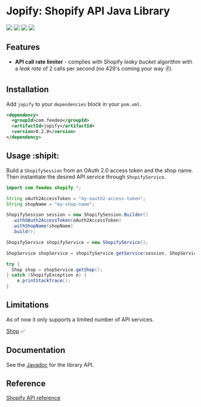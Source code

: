 # Jopify: Shopify API Java Library
[![][travis img]][travis]
[![][release img]][release]
[![][license img]][license]
[![][codecov img]][codecov]

## Features
* __API call rate limiter__ - complies with Shopify _leaky bucket_ algorithm with a _leak rate_ of 2 calls per second (no 429's coming your way :v:).

## Installation
Add `jopify` to your `dependencies` block in your `pom.xml`.
```xml
<dependency>
  <groupId>com.feedeo</groupId>
  <artifactId>jopify</artifactId>
  <version>0.2.0</version>
</dependency>
```

## Usage :shipit:
Build a `ShopifySession` from an OAuth 2.0 access token and the shop name. Then instantiate the desired API service through `ShopifyService`.
```java
import com.feedeo.shopify.*;

String oAuth2AccessToken = "my-oauth2-access-token";
String shopName = "my-shop-name";

ShopifySession session = new ShopifySession.Builder()
  .withOAuth2AccessToken(oAuth2AccessToken)
  .withShopName(shopName)
  .build();

ShopifyService shopifyService = new ShopifyService();

ShopService shopService = shopifyService.getService(session, ShopService.class);

try {
  Shop shop = shopService.getShop();
} catch (ShopifyException e) {
    e.printStackTrace();
}
```

## Limitations
As of now it only supports a limited number of API services.

[Shop](https://docs.shopify.com/api/reference/shop) :white_check_mark:

## Documentation
See the [Javadoc](http://feedeo.github.io/jopify/javadoc/) for the library API.

## Reference
[Shopify API reference](https://docs.shopify.com/api/reference)

[travis]:https://travis-ci.org/feedeo/jopify
[travis img]:https://travis-ci.org/feedeo/jopify.svg?branch=master

[release]:https://github.com/feedeo/jopify/releases
[release img]:https://img.shields.io/github/release/feedeo/jopify.svg

[license]:LICENSE
[license img]:https://img.shields.io/badge/license-MIT-blue.svg

[codecov]:https://codecov.io/github/feedeo/jopify?branch=master
[codecov img]:https://codecov.io/github/feedeo/jopify/coverage.svg?branch=master